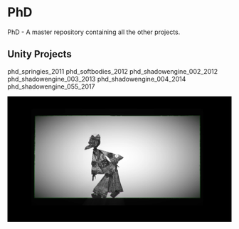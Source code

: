 # PhD
PhD - A master repository containing all the other projects.
## Unity Projects ##

phd_springies_2011
phd_softbodies_2012
phd_shadowengine_002_2012
phd_shadowengine_003_2013
phd_shadowengine_004_2014
phd_shadowengine_055_2017


![Chinese Male Figure (Chengdu)](screenshot.png)

